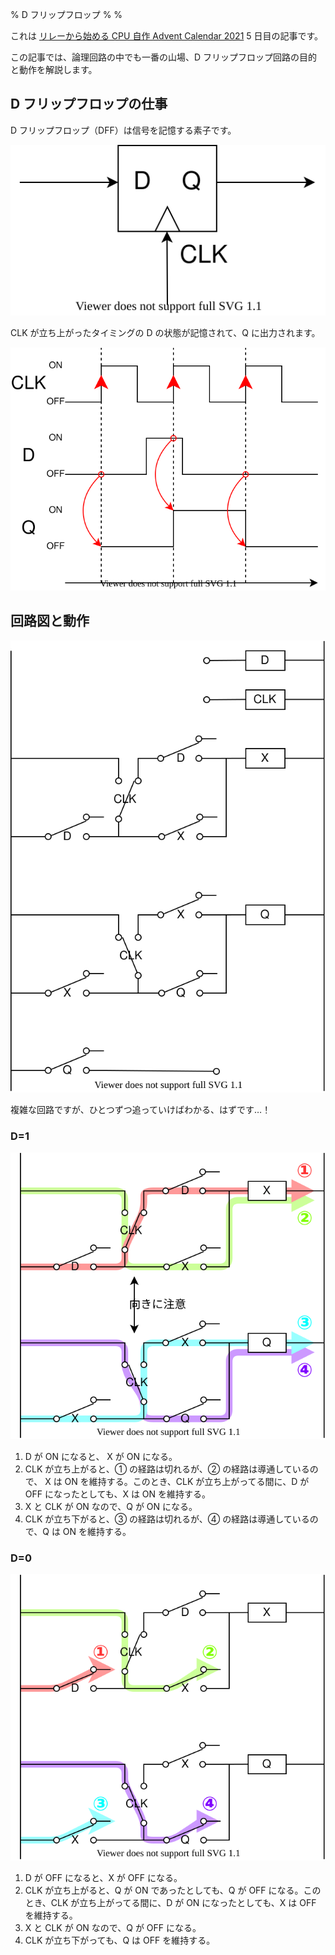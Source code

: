 % D フリップフロップ
%
%

これは [リレーから始める CPU 自作 Advent Calendar 2021](https://adventar.org/calendars/7052) 5 日目の記事です。

この記事では、論理回路の中でも一番の山場、D フリップフロップ回路の目的と動作を解説します。

## D フリップフロップの仕事

D フリップフロップ（DFF）は信号を記憶する素子です。

![](./img/DFF.dio.svg)

CLK が立ち上がったタイミングの D の状態が記憶されて、Q に出力されます。

![](./img/DFFTimingChart.dio.svg)

## 回路図と動作

![](./img/DFFCircuit.dio.svg)

複雑な回路ですが、ひとつずつ追っていけばわかる、はずです…！

### D=1

![](./img/Case1.dio.svg)

1. D が ON になると、 X が ON になる。
2. CLK が立ち上がると、① の経路は切れるが、② の経路は導通しているので、 X は ON を維持する。このとき、CLK が立ち上がってる間に、D が OFF になったとしても、X は ON を維持する。
3. X と CLK が ON なので、Q が ON になる。
4. CLK が立ち下がると、③ の経路は切れるが、④ の経路は導通しているので、Q は ON を維持する。

### D=0

![](./img/Case0.dio.svg)

1. D が OFF になると、X が OFF になる。
2. CLK が立ち上がると、Q が ON であったとしても、Q が OFF になる。このとき、CLK が立ち上がってる間に、D が ON になったとしても、X は OFF を維持する。
3. X と CLK が ON なので、Q が OFF になる。
4. CLK が立ち下がっても、Q は OFF を維持する。
